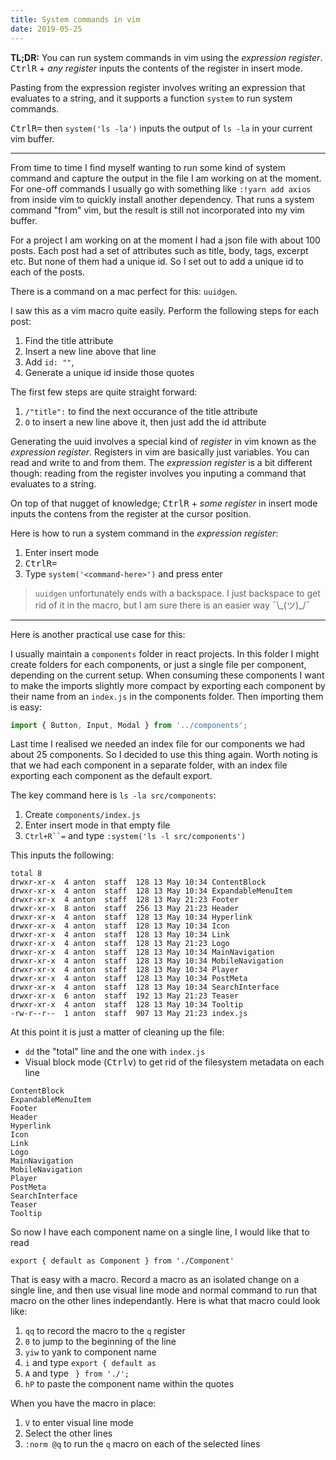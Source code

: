 ```yaml
---
title: System commands in vim
date: 2019-05-25
---
```



**TL;DR:** You can run system commands in vim using the _expression register_.
<kbd>Ctrl</kbd><kbd>R</kbd> + _any register_ inputs the contents of the register
in insert mode.

Pasting from the expression register involves writing an expression that
evaluates to a string, and it supports a function `system` to run system
commands.

<kbd>Ctrl</kbd><kbd>R</kbd><kbd>=</kbd> then `system('ls -la')` inputs the
output of `ls -la` in your current vim buffer.

---

From time to time I find myself wanting to run some kind of system command and
capture the output in the file I am working on at the moment. For one-off
commands I usually go with something like `:!yarn add axios` from inside vim to
quickly install another dependency. That runs a system command "from" vim, but
the result is still not incorporated into my vim buffer.

For a project I am working on at the moment I had a json file with about 100
posts. Each post had a set of attributes such as title, body, tags, excerpt
etc. But none of them had a unique id. So I set out to add a unique id to each
of the posts.

There is a command on a mac perfect for this: `uuidgen`.

I saw this as a vim macro quite easily. Perform the following steps for each
post:

1. Find the title attribute
2. Insert a new line above that line
3. Add `id: ""`,
4. Generate a unique id inside those quotes

The first few steps are quite straight forward:

1. `/"title":` to find the next occurance of the title attribute
2. `O` to insert a new line above it, then just add the id attribute

Generating the uuid involves a special kind of _register_ in vim known as the
_expression register_. Registers in vim are basically just variables. You can
read and write to and from them. The _expression register_ is a bit different
though: reading from the register involves you inputing a command that evaluates
to a string.

On top of that nugget of knowledge; <kbd>Ctrl</kbd><kbd>R</kbd> + _some register_
in insert mode inputs the contens from the register at the cursor position.

Here is how to run a system command in the _expression register_:

1. Enter insert mode
2. <kbd>Ctrl</kbd><kbd>R</kbd><kbd>=</kbd>
4. Type `system('<command-here>')` and press enter

<blockquote class="note">
<code>uuidgen</code> unfortunately ends with a backspace. I just backspace to
get rid of it in the macro, but I am sure there is an easier way ¯\_(ツ)_/¯
</blockquote>

---

Here is another practical use case for this:

I usually maintain a `components` folder in react projects. In this
folder I might create folders for each components, or just a single file per
component, depending on the current setup. When consuming these components I
want to make the imports slightly more compact by exporting each component by
their name from an `index.js` in the components folder. Then importing them is
easy:

```javascript
import { Button, Input, Modal } from '../components';
```

Last time I realised we needed an index file for our components we had about 25
components. So I decided to use this thing again. Worth noting is that we had
each component in a separate folder, with an index file exporting each component
as the default export.

The key command here is `ls -la src/components`:

1. Create `components/index.js`
2. Enter insert mode in that empty file
3. `Ctrl+R``=` and type `:system('ls -l src/components')`

This inputs the following:

```
total 8
drwxr-xr-x  4 anton  staff  128 13 May 10:34 ContentBlock
drwxr-xr-x  4 anton  staff  128 13 May 10:34 ExpandableMenuItem
drwxr-xr-x  4 anton  staff  128 13 May 21:23 Footer
drwxr-xr-x  8 anton  staff  256 13 May 21:23 Header
drwxr-xr-x  4 anton  staff  128 13 May 10:34 Hyperlink
drwxr-xr-x  4 anton  staff  128 13 May 10:34 Icon
drwxr-xr-x  4 anton  staff  128 13 May 10:34 Link
drwxr-xr-x  4 anton  staff  128 13 May 21:23 Logo
drwxr-xr-x  4 anton  staff  128 13 May 10:34 MainNavigation
drwxr-xr-x  4 anton  staff  128 13 May 10:34 MobileNavigation
drwxr-xr-x  4 anton  staff  128 13 May 10:34 Player
drwxr-xr-x  4 anton  staff  128 13 May 10:34 PostMeta
drwxr-xr-x  4 anton  staff  128 13 May 10:34 SearchInterface
drwxr-xr-x  6 anton  staff  192 13 May 21:23 Teaser
drwxr-xr-x  4 anton  staff  128 13 May 10:34 Tooltip
-rw-r--r--  1 anton  staff  907 13 May 21:23 index.js
```

At this point it is just a matter of cleaning up the file:

- `dd` the "total" line and the one with `index.js`
- Visual block mode (<kbd>Ctrl</kbd><kbd>v</kbd>) to get rid of the filesystem
metadata on each line

```
ContentBlock
ExpandableMenuItem
Footer
Header
Hyperlink
Icon
Link
Logo
MainNavigation
MobileNavigation
Player
PostMeta
SearchInterface
Teaser
Tooltip
```

So now I have each component name on a single line, I would like that to read

```
export { default as Component } from './Component'
```

That is easy with a macro. Record a macro as an isolated change on a single line,
and then use visual line mode and normal command to run that macro on the other
lines independantly. Here is what that macro could look like:

1. `qq` to record the macro to the `q` register
2. `0` to jump to the beginning of the line
3. `yiw` to yank to component name
4. `i` and type `export { default as `
5. `A` and type ` } from './';`
6. `hP` to paste the component name within the quotes

When you have the macro in place:

1. `V` to enter visual line mode
2. Select the other lines
3. `:norm @q` to run the `q` macro on each of the selected lines
